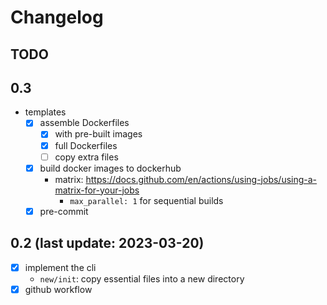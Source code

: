 # Changelog


## TODO

## 0.3

- templates
  - [x] assemble Dockerfiles
    - [x] with pre-built images
    - [x] full Dockerfiles
    - [ ] copy extra files
  - [x] build docker images to dockerhub
    - matrix: https://docs.github.com/en/actions/using-jobs/using-a-matrix-for-your-jobs
      - `max_parallel: 1` for sequential builds
  - [x] pre-commit

## 0.2 (last update: 2023-03-20)

- [x] implement the cli
  - `new/init`: copy essential files into a new directory
- [x] github workflow
